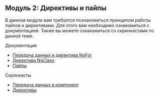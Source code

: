 ## Модуль 2: Директивы и пайпы

В данном модуле вам требуется познакомиться принципом работы пайпов и директивами.
Для этого вам необходимо ознакомиться с документацией.
Также вы можете ознакомиться со скринкастами по данной теме.

Документация

- [Передача данных и директива NgFor](https://angular.io/guide/displaying-data)
- [Директива NgClass](https://angular.io/api/common/NgClass)
- [Пайпы](https://angular.io/guide/pipes)

Скринкасты

- [Передача данных в компонент](https://learn.javascript.ru/screencast/angular#components-input-data)
- [Директивы](https://learn.javascript.ru/screencast/angular#components-ngif-ngfor)
